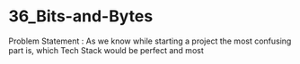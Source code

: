 # 36_Bits-and-Bytes

Problem Statement : As we know while starting a project the most confusing part is, which Tech Stack would be perfect and most  
